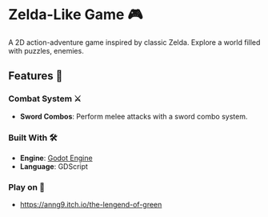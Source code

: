 # Zelda-Like Game 🎮

A 2D action-adventure game inspired by classic Zelda. Explore a world filled with puzzles, enemies.

## Features 🚀

### Combat System ⚔️
- **Sword Combos**: Perform melee attacks with a sword combo system.

### Built With 🛠️
- **Engine**: [Godot Engine](https://godotengine.org/)
- **Language**: GDScript

### Play on 👾
- https://anng9.itch.io/the-lengend-of-green
